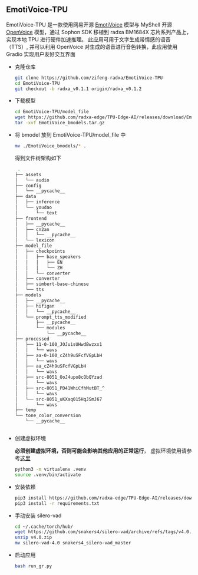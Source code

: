 ## EmotiVoice-TPU 

EmotiVoice-TPU 是一款使用网易开源 [EmotiVoice](https://github.com/netease-youdao/EmotiVoice) 模型与 MyShell 开源 [OpenVoice](https://github.com/myshell-ai/OpenVoice) 模型，通过 Sophon SDK 移植到 radxa BM1684X 芯片系列产品上，实现本地 TPU 进行硬件加速推理。
此应用可用于文字生成带情感的语音（TTS）, 并可以利用 OpenVoice 对生成的语音进行音色转换，此应用使用 Gradio 实现用户友好交互界面

- 克隆仓库

    ```bash
    git clone https://github.com/zifeng-radxa/EmotiVoice-TPU
    cd EmotiVoice-TPU
    git checkout -b radxa_v0.1.1 origin/radxa_v0.1.2
    ```

- 下载模型

    ```bash
    cd EmotiVoice-TPU/model_file
    wget https://github.com/radxa-edge/TPU-Edge-AI/releases/download/EmotiVoice/EmotiVoice_bmodels.tar.gz
    tar -xvf EmotiVoice_bmodels.tar.gz
    ```

- 将 bmodel 放到 EmotiVoice-TPU/model_file 中

    ```bash
    mv ./EmotiVoice_bmodels/* .
    ```
  得到文件树架构如下
  
  ```bash
   .
  ├── assets
  │   └── audio
  ├── config
  │   └── __pycache__
  ├── data
  │   ├── inference
  │   └── youdao
  │       └── text
  ├── frontend
  │   ├── __pycache__
  │   ├── cn2an
  │   │   └── __pycache__
  │   └── lexicon
  ├── model_file
  │   ├── checkpoints
  │   │   ├── base_speakers
  │   │   │   ├── EN
  │   │   │   └── ZH
  │   │   └── converter
  │   ├── converter
  │   ├── simbert-base-chinese
  │   └── tts
  ├── models
  │   ├── __pycache__
  │   ├── hifigan
  │   │   └── __pycache__
  │   └── prompt_tts_modified
  │       ├── __pycache__
  │       └── modules
  │           └── __pycache__
  ├── processed
  │   ├── 11-0-100_JOJuisUHwdBwzxx1
  │   │   └── wavs
  │   ├── aa-0-100_cZ4h9uSFcfVGpLbH
  │   │   └── wavs
  │   ├── aa_cZ4h9uSFcfVGpLbH
  │   │   └── wavs
  │   ├── src-8051_OoJ4upo8cObQYzad
  │   │   └── wavs
  │   ├── src-8051_PD41WhiCfhMutBT_^
  │   │   └── wavs
  │   └── src-8051_uKXaq015HqJSmJ67
  │       └── wavs
  ├── temp
  └── tone_color_conversion
      └── __pycache__


  
  ```

- 创建虚拟环境

  **必须创建虚拟环境，否则可能会影响其他应用的正常运行**， 虚拟环境使用请参考[这里](虚拟环境使用.md)
  ```bash
  python3 -m virtualenv .venv
  source .venv/bin/activate
  ```

- 安装依赖

  ```bash
  pip3 install https://github.com/radxa-edge/TPU-Edge-AI/releases/download/v0.1.0/tpu_perf-1.2.31-py3-none-manylinux2014_aarch64.whl
  pip3 install -r requirements.txt
  ```
- 手动安装 silero-vad
  ```bash
  cd ~/.cache/torch/hub/
  wget https://github.com/snakers4/silero-vad/archive/refs/tags/v4.0.zip
  unzip v4.0.zip 
  mv silero-vad-4.0 snakers4_silero-vad_master
  ```

- 启动应用
  ```bash
  bash run_gr.py
  ```